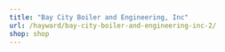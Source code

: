 ```yaml
---
title: "Bay City Boiler and Engineering, Inc"
url: /hayward/bay-city-boiler-and-engineering-inc-2/
shop: shop
---
```

